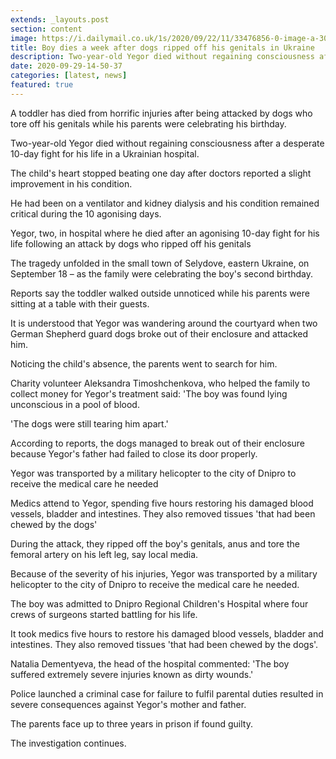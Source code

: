 ```yaml
---
extends: _layouts.post
section: content
image: https://i.dailymail.co.uk/1s/2020/09/22/11/33476856-0-image-a-30_1600769796206.jpg 
title: Boy dies a week after dogs ripped off his genitals in Ukraine 
description: Two-year-old Yegor died without regaining consciousness after a desperate 10-day fight for his life in a Ukrainian hospital. 
date: 2020-09-29-14-50-37 
categories: [latest, news] 
featured: true 
--- 
```

A toddler has died from horrific injuries after being attacked by dogs who tore off his genitals while his parents were celebrating his birthday.

Two-year-old Yegor died without regaining consciousness after a desperate 10-day fight for his life in a Ukrainian hospital.

The child's heart stopped beating one day after doctors reported a slight improvement in his condition. 

He had been on a ventilator and kidney dialysis and his condition remained critical during the 10 agonising days.

Yegor, two, in hospital where he died after an agonising 10-day fight for his life following an attack by dogs who ripped off his genitals 

The tragedy unfolded in the small town of Selydove, eastern Ukraine, on September 18 – as the family were celebrating the boy's second birthday.

Reports say the toddler walked outside unnoticed while his parents were sitting at a table with their guests.

It is understood that Yegor was wandering around the courtyard when two German Shepherd guard dogs broke out of their enclosure and attacked him.

Noticing the child's absence, the parents went to search for him.

Charity volunteer Aleksandra Timoshchenkova, who helped the family to collect money for Yegor's treatment said: 'The boy was found lying unconscious in a pool of blood.

'The dogs were still tearing him apart.'

According to reports, the dogs managed to break out of their enclosure because Yegor's father had failed to close its door properly.

Yegor was transported by a military helicopter to the city of Dnipro to receive the medical care he needed

Medics attend to Yegor, spending five hours restoring his damaged blood vessels, bladder and intestines. They also removed tissues 'that had been chewed by the dogs'

During the attack, they ripped off the boy's genitals, anus and tore the femoral artery on his left leg, say local media.

Because of the severity of his injuries, Yegor was transported by a military helicopter to the city of Dnipro to receive the medical care he needed.

The boy was admitted to Dnipro Regional Children's Hospital where four crews of surgeons started battling for his life.

It took medics five hours to restore his damaged blood vessels, bladder and intestines. They also removed tissues 'that had been chewed by the dogs'.

Natalia Dementyeva, the head of the hospital commented: 'The boy suffered extremely severe injuries known as dirty wounds.'

Police launched a criminal case for failure to fulfil parental duties resulted in severe consequences against Yegor's mother and father.

The parents face up to three years in prison if found guilty.

The investigation continues. 

